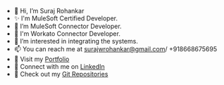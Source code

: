 - 👋 Hi, I’m Suraj Rohankar
- ✨ I'm MuleSoft Certified Developer.
- 🌱 I’m MuleSoft Connector Developer.
- 🌱 I'm Workato Connector Developer.
- 👀 I’m interested in integrating the systems.
- 📫 You can reach me at surajwrohankar@gmail.com/ +918668675695
- 👀 Visit my [Portfolio](https://surajrohankar.github.io)
- 🌱 Connect with me on [LinkedIn](https://www.linkedin.com/in/suraj-rohankar/)
- 👀 Check out my [Git Repositories](https://github.com/surajrohankar?tab=repositories)

<!---
- 👀 Visit my [Portfolio](https://surajrohankar.github.io)
surajrohankar/surajrohankar is a ✨ special ✨ repository because its `README.md` (this file) appears on your GitHub profile.
You can click the Preview link to take a look at your changes.
--->
